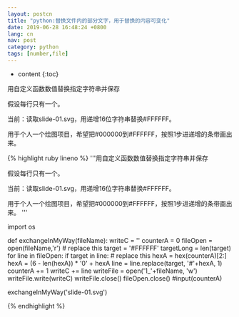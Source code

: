 ```yaml
---
layout: postcn
title: "python:替换文件内的部分文字，用于替换的内容可变化"
date: 2019-06-28 16:48:24 +0800
lang: cn
nav: post
category: python
tags: [number,file]
---
```


* content
{:toc}

用自定义函数数值替换指定字符串并保存

假设每行只有一个。

当前：读取slide-01.svg，用递增16位字符串替换#FFFFFF。

用于个人一个绘图项目，希望把#000000到#FFFFFF，按照1步进递增的条带画出来。
<!-- more -->
{% highlight ruby lineno %}
'''用自定义函数数值替换指定字符串并保存

假设每行只有一个。

当前：读取slide-01.svg，用递增16位字符串替换#FFFFFF。

用于个人一个绘图项目，希望把#000000到#FFFFFF，按照1步进递增的条带画出来。
'''

import os

def exchangeInMyWay(fileName):
    writeC = ''
    counterA = 0
    fileOpen = open(fileName,'r')
    # replace this
    target = '#FFFFFF'
    targetLong = len(target)
    for line in fileOpen:
        if target in line:
            # replace this
            hexA = hex(counterA)[2:]
            hexA = (6 - len(hexA)) * '0' + hexA
            line = line.replace(target, '#'+hexA, 1)
            counterA += 1
        writeC += line
    writeFile = open('1_'+fileName, 'w')
    writeFile.write(writeC)
    writeFile.close()
    fileOpen.close()
    #input(counterA)



exchangeInMyWay('slide-01.svg')

{% endhighlight %}